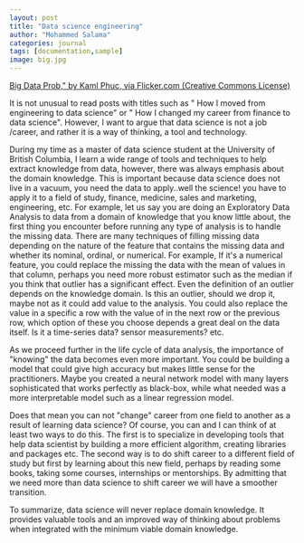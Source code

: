 ```yaml
---
layout: post
title: "Data science engineering"
author: "Mohammed Salama"
categories: journal
tags: [documentation,sample]
image: big.jpg
---
```


[Big Data Prob," by Kaml Phuc, via Flicker.com (Creative Commons License)](https://iabcphiladelphia.org/10-ways-to-turn-social-media-data-into-smart-data/)

It is not unusual to read posts with titles such as " How I moved from engineering to data science" or " How I changed my career from finance to data science". However, I want to argue that data science is not a job /career, and rather it is a way of thinking, a tool and technology.

During my time as a master of data science student at the University of British Columbia, I learn a wide range of tools and techniques to help extract knowledge from data, however, there was always emphasis about the domain knowledge.  This is important because data science does not live in a vacuum, you need the data to apply..well the science! you have to apply it to a field of study, finance, medicine, sales and marketing, engineering, etc. 
For example, let us say you are doing an Exploratory Data Analysis to data from a domain of knowledge that you know little about, the first thing you encounter before running any type of analysis is to handle the missing data. There are many techniques of filling missing data depending on the nature of the feature that contains the missing data and whether its nominal, ordinal, or numerical. For example, If it's a numerical feature, you could replace the missing the data with the mean of values in that column, perhaps you need more robust estimator such as the median if you think that outlier has a significant effect. Even the definition of an outlier depends on the knowledge domain. Is this an outlier, should we drop it, maybe not as it could add value to the analysis. You could also replace the value in a specific a row with the value of in the next row or the previous row, which option of these you choose depends a great deal on the data itself. Is it a time-series data? sensor measurements? etc.

As we proceed further in the life cycle of data analysis, the importance of "knowing" the data becomes even more important. You could be building a model that could give high accuracy but makes little sense for the practitioners. Maybe you created a neural network model with many layers sophisticated that works perfectly as black-box, while what needed was a more interpretable model such as a linear regression model.

Does that mean you can not "change" career from one field to another as a result of learning data science? Of course, you can and I can think of at least two ways to do this. The first is to specialize in developing tools that help data scientist by building a more efficient algorithm, creating libraries and packages etc. The second way is to do shift career to a different field of study but first by learning about this new field, perhaps by reading some books, taking some courses, internships or mentorships. By admitting that we need more than data science to shift career we will have a smoother transition.

To summarize, data science will never replace domain knowledge. It provides valuable tools and an improved way of thinking about problems when integrated with the minimum viable domain knowledge.




